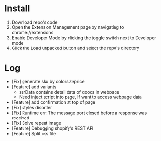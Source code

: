 # Install

1. Download repo's code
2. Open the Extension Management page by navigating to chrome://extensions
3. Enable Developer Mode by clicking the toggle switch next to Developer mode
4. Click the Load unpacked button and select the repo's directory

# Log

- [Fix] generate sku by color*size*price
- [Feature] add variants
  - ssrData contains detail data of goods in webpage
  - Need inject script into page, If want to access webpage data
- [Feature] add confirmation at top of page
- [Fix] styles disorder
- [Fix] Runtime err: The message port closed before a response was received
- [Fix] Solve repeat image
- [Feature] Debugging shopify's REST API
- [Feature] Split css file
